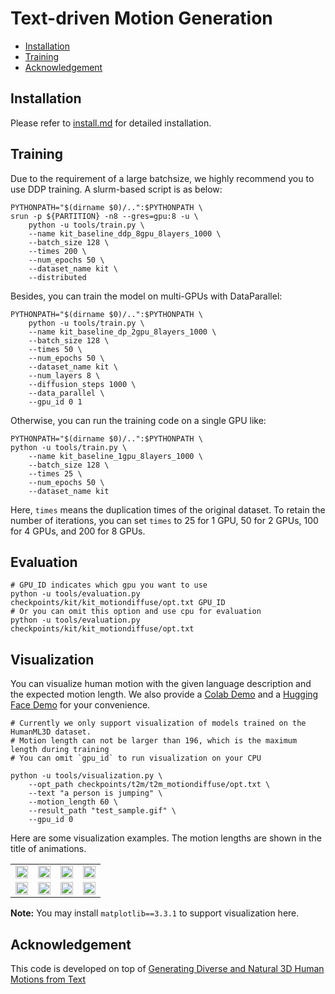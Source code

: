 # Text-driven Motion Generation

<!-- TOC -->

- [Installation](#installation)
- [Training](#prepare-environment)
- [Acknowledgement](#acknowledgement)

<!-- TOC -->

## Installation

Please refer to [install.md](install.md) for detailed installation.

## Training

Due to the requirement of a large batchsize, we highly recommend you to use DDP training. A slurm-based script is as below:

```shell
PYTHONPATH="$(dirname $0)/..":$PYTHONPATH \
srun -p ${PARTITION} -n8 --gres=gpu:8 -u \
    python -u tools/train.py \
    --name kit_baseline_ddp_8gpu_8layers_1000 \
    --batch_size 128 \
    --times 200 \
    --num_epochs 50 \
    --dataset_name kit \
    --distributed
```

Besides, you can train the model on multi-GPUs with DataParallel:

```shell
PYTHONPATH="$(dirname $0)/..":$PYTHONPATH \
    python -u tools/train.py \
    --name kit_baseline_dp_2gpu_8layers_1000 \
    --batch_size 128 \
    --times 50 \
    --num_epochs 50 \
    --dataset_name kit \
    --num_layers 8 \
    --diffusion_steps 1000 \
    --data_parallel \
    --gpu_id 0 1
```

Otherwise, you can run the training code on a single GPU like:

```shell
PYTHONPATH="$(dirname $0)/..":$PYTHONPATH \
python -u tools/train.py \
    --name kit_baseline_1gpu_8layers_1000 \
    --batch_size 128 \
    --times 25 \
    --num_epochs 50 \
    --dataset_name kit
```

Here, `times` means the duplication times of the original dataset. To retain the number of iterations, you can set `times` to 25 for 1 GPU, 50 for 2 GPUs, 100 for 4 GPUs, and 200 for 8 GPUs.

## Evaluation

```shell
# GPU_ID indicates which gpu you want to use
python -u tools/evaluation.py checkpoints/kit/kit_motiondiffuse/opt.txt GPU_ID
# Or you can omit this option and use cpu for evaluation
python -u tools/evaluation.py checkpoints/kit/kit_motiondiffuse/opt.txt
```

## Visualization

You can visualize human motion with the given language description and the expected motion length. We also provide a [Colab Demo](https://colab.research.google.com/drive/1Dp6VsZp2ozKuu9ccMmsDjyij_vXfCYb3?usp=sharing) and a [Hugging Face Demo](https://huggingface.co/spaces/mingyuan/MotionDiffuse) for your convenience.

```shell
# Currently we only support visualization of models trained on the HumanML3D dataset. 
# Motion length can not be larger than 196, which is the maximum length during training
# You can omit `gpu_id` to run visualization on your CPU

python -u tools/visualization.py \
    --opt_path checkpoints/t2m/t2m_motiondiffuse/opt.txt \
    --text "a person is jumping" \
    --motion_length 60 \
    --result_path "test_sample.gif" \
    --gpu_id 0
```

Here are some visualization examples. The motion lengths are shown in the title of animations.

<table>
<tr>
    <td><img src="../figures/gallery_t2m/gen_00.gif" width="100%"/></td>
    <td><img src="../figures/gallery_t2m/gen_01.gif" width="100%"/></td>
    <td><img src="../figures/gallery_t2m/gen_02.gif" width="100%"/></td>
    <td><img src="../figures/gallery_t2m/gen_03.gif" width="100%"/></td>
</tr>
<tr>
    <td><img src="../figures/gallery_t2m/gen_04.gif" width="100%"/></td>
    <td><img src="../figures/gallery_t2m/gen_05.gif" width="100%"/></td>
    <td><img src="../figures/gallery_t2m/gen_06.gif" width="100%"/></td>
    <td><img src="../figures/gallery_t2m/gen_07.gif" width="100%"/></td>
</tr>
</table>

**Note:** You may install `matplotlib==3.3.1` to support visualization here.

## Acknowledgement

This code is developed on top of [Generating Diverse and Natural 3D Human Motions from Text](https://github.com/EricGuo5513/text-to-motion)